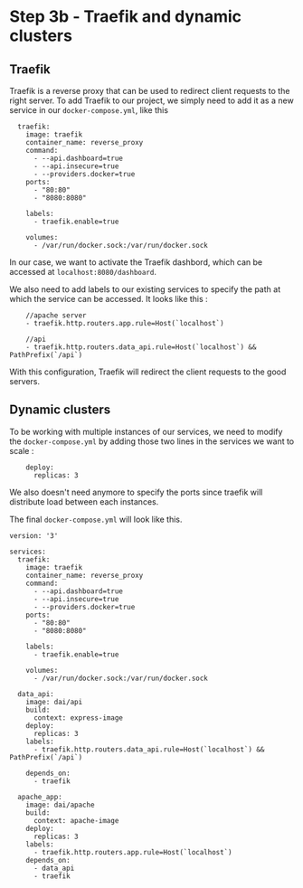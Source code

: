 # Step 3b - Traefik and dynamic clusters

## Traefik

Traefik is a reverse proxy that can be used to redirect client requests to the right server. To add Traefik to our project, we simply need to add it as a new service in our  ``docker-compose.yml``, like this

```
  traefik:
    image: traefik
    container_name: reverse_proxy
    command:
      - --api.dashboard=true
      - --api.insecure=true
      - --providers.docker=true
    ports:
      - "80:80"
      - "8080:8080"

    labels:
      - traefik.enable=true

    volumes:
      - /var/run/docker.sock:/var/run/docker.sock
```
In our case, we want to activate the Traefik dashbord, which can be accessed at ``localhost:8080/dashboard``.

We also need to add labels to our existing services to specify the path at which the service can be accessed. It looks like this :

```
    //apache server
    - traefik.http.routers.app.rule=Host(`localhost`)
      
    //api
    - traefik.http.routers.data_api.rule=Host(`localhost`) && PathPrefix(`/api`)
```
With this configuration, Traefik will redirect the client requests to the good servers.

## Dynamic clusters

To be working with multiple instances of our services, we need to modify the ``docker-compose.yml`` by adding those two lines in the services we want to scale : 
```
    deploy:
      replicas: 3
```
We also doesn't need anymore to specify the ports since traefik will distribute load between each instances.

The final ``docker-compose.yml`` will look like this.

```
version: '3'

services:
  traefik:
    image: traefik
    container_name: reverse_proxy
    command:
      - --api.dashboard=true
      - --api.insecure=true
      - --providers.docker=true
    ports:
      - "80:80"
      - "8080:8080"

    labels:
      - traefik.enable=true

    volumes:
      - /var/run/docker.sock:/var/run/docker.sock

  data_api:
    image: dai/api
    build:
      context: express-image
    deploy:
      replicas: 3
    labels:
      - traefik.http.routers.data_api.rule=Host(`localhost`) && PathPrefix(`/api`)

    depends_on:
      - traefik

  apache_app:
    image: dai/apache
    build:
      context: apache-image
    deploy:
      replicas: 3
    labels:
      - traefik.http.routers.app.rule=Host(`localhost`)
    depends_on:
      - data_api
      - traefik
```